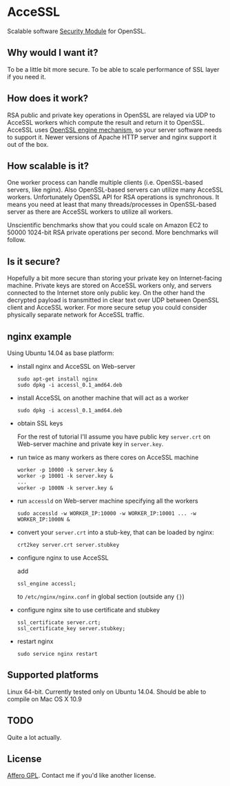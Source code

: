 AcceSSL
=======

Scalable software [Security Module][HSM] for OpenSSL.

Why would I want it?
--------------------

To be a little bit more secure. To be able to scale performance of SSL layer if you need it.

How does it work?
-----------------

RSA public and private key operations in OpenSSL are relayed via UDP to AcceSSL workers which compute the result and return it to OpenSSL.
AcceSSL uses [OpenSSL engine mechanism][engine], so your server software needs to support it. Newer versions of Apache HTTP server and nginx support it out of the box.

How scalable is it?
-------------------

One worker process can handle multiple clients (i.e. OpenSSL-based servers, like nginx). Also OpenSSL-based servers can utilize many AcceSSL workers.
Unfortunately OpenSSL API for RSA operations is synchronous. It means you need at least that many threads/processes in OpenSSL-based server as there are AcceSSL workers to utilize all workers.

Unscientific benchmarks show that you could scale on Amazon EC2 to 50000 1024-bit RSA private operations per second. More benchmarks will follow.

Is it secure?
-------------

Hopefully a bit more secure than storing your private key on Internet-facing machine. Private keys are stored on AcceSSL workers only, and servers connected to the Internet store only public key.
On the other hand the decrypted payload is transmitted in clear text over UDP between OpenSSL client and AcceSSL worker. For more secure setup you could consider physically separate network for AcceSSL traffic.

nginx example
-------------

Using Ubuntu 14.04 as base platform:

* install nginx and AcceSSL on Web-server

  ```
  sudo apt-get install nginx
  sudo dpkg -i accessl_0.1_amd64.deb
  ```

* install AcceSSL on another machine that will act as a worker

  ```
  sudo dpkg -i accessl_0.1_amd64.deb
  ```

* obtain SSL keys

  For the rest of tutorial I'll assume you have public key `server.crt` on Web-server machine and private key in `server.key`.

* run twice as many workers as there cores on AcceSSL machine

  ```
  worker -p 10000 -k server.key &
  worker -p 10001 -k server.key &
  ...
  worker -p 1000N -k server.key &
  ```

* run `accessld` on Web-server machine specifying all the workers

  ```
  sudo accessld -w WORKER_IP:10000 -w WORKER_IP:10001 ... -w WORKER_IP:1000N &
  ```

* convert your `server.crt` into a stub-key, that can be loaded by nginx:

  ```
  crt2key server.crt server.stubkey
  ```

* configure nginx to use AcceSSL

  add
  ```
  ssl_engine accessl;
  ```
  to `/etc/nginx/nginx.conf` in global section (outside any `{}`)

* configure nginx site to use certificate and stubkey

  ```
  ssl_certificate server.crt;
  ssl_certificate_key server.stubkey;
  ```

* restart nginx

  ```
  sudo service nginx restart
  ```

Supported platforms
-------------------

Linux 64-bit. Currently tested only on Ubuntu 14.04. Should be able to compile on Mac OS X 10.9

TODO
----

Quite a lot actually.

License
-------

[Affero GPL][AGPL]. Contact me if you'd like another license.


[HSM]: http://en.wikipedia.org/wiki/Hardware_security_module
[AGPL]: http://www.gnu.org/licenses/agpl-3.0.html
[engine]: https://www.openssl.org/docs/crypto/engine.html

